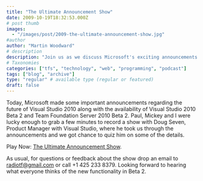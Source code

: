 ```yaml
---
title: "The Ultimate Announcement Show"
date: 2009-10-19T18:32:53.000Z
# post thumb
images:
  - "/images/post/2009-the-ultimate-announcement-show.jpg"
#author
author: "Martin Woodward"
# description
description: "Join us as we discuss Microsoft's exciting announcements for Visual Studio 2010 and explore the highlights of Beta 2 with Product Manager Doug Seven."
# Taxonomies
categories: ["tfs", "technology", "web", "programming", "podcast"]
tags: ["blog", "archive"]
type: "regular" # available type (regular or featured)
draft: false
---
```

Today, Microsoft made some important announcements regarding the future of Visual Studio 2010 along with the availability of Visual Studio 2010 Beta 2 and Team Foundation Server 2010 Beta 2.  Paul, Mickey and I were lucky enough to grab a few minutes to record a show with Doug Seven, Product Manager with Visual Studio, where he took us through the announcements and we got chance to quiz him on some of the details.

Play Now: [The Ultimate Announcement Show](http://www.podtrac.com/pts/redirect.mp3/listen.radiotfs.com/radiotfs_027.mp3).

As usual, for questions or feedback about the show drop an email to [radiotf@gmail.com](mailto:radiotf@gmail.com) or call +1 425 233 8379.  Looking forward to hearing what everyone thinks of the new functionality in Beta 2.